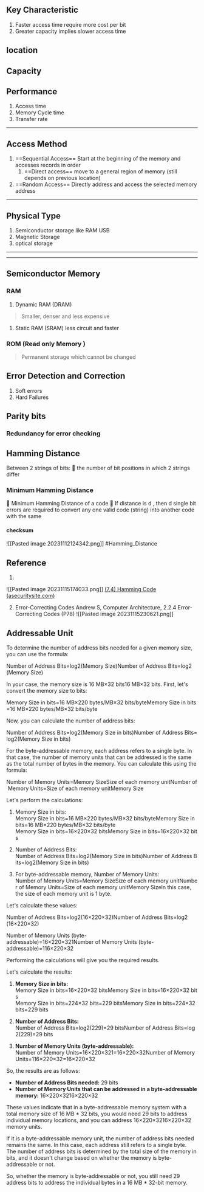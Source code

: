 ## Key Characteristic 

1. Faster access time require more cost per bit 
2. Greater capacity implies slower access time 

## location 

## Capacity 

## Performance

1. Access time 
2. Memory Cycle time 
3. Transfer rate 

---
## Access Method
1. ==Sequential Access== Start at the beginning of the memory and accesses records in order
	1. ==Direct access== move to a general region of memory (still depends on previous location)
2. ==Random Access== Directly address and access the selected memory address 

---
## Physical Type 
1. Semiconductor storage like RAM USB 
2. Magnetic Storage 
3. optical storage 

---
---
## Semiconductor Memory 

### RAM

1. Dynamic RAM (DRAM)
>Smaller, denser and less expensive 
1. Static RAM (SRAM)
less circuit and faster 

### ROM (Read only Memory )
> Permanent storage which cannot be changed 


## Error Detection and Correction 

1. Soft errors 
2. Hard Failures


## Parity bits 


### Redundancy for error checking


## Hamming Distance 

Between 2 strings of bits:

the number of bit positions in which 2 strings differ

### Minimum Hamming Distance 

Minimum Hamming Distance of a code

If distance is d , then d single bit errors are required to convert
any one valid code (string) into another code with the same


#### checksum

![[Pasted image 20231112124342.png]]
#Hamming_Distance
## Reference
1. 
![[Pasted image 20231115174033.png]]
[(7,4) Hamming Code (asecuritysite.com)](https://asecuritysite.com/calculators/hamming)

2. Error-Correcting Codes
	Andrew S, Computer Architecture, 2.2.4 Error-Correcting Codes (P78)
![[Pasted image 20231115230621.png]]

## Addressable Unit

To determine the number of address bits needed for a given memory size, you can use the formula:

Number of Address Bits=log⁡2(Memory Size)Number of Address Bits=log2​(Memory Size)

In your case, the memory size is 16 MB×32 bits16 MB×32 bits. First, let's convert the memory size to bits:

Memory Size in bits=16 MB×220 bytes/MB×32 bits/byteMemory Size in bits=16 MB×220 bytes/MB×32 bits/byte

Now, you can calculate the number of address bits:

Number of Address Bits=log⁡2(Memory Size in bits)Number of Address Bits=log2​(Memory Size in bits)

For the byte-addressable memory, each address refers to a single byte. In that case, the number of memory units that can be addressed is the same as the total number of bytes in the memory. You can calculate this using the formula:

Number of Memory Units=Memory SizeSize of each memory unitNumber of Memory Units=Size of each memory unitMemory Size​

Let's perform the calculations:

1. Memory Size in bits: Memory Size in bits=16 MB×220 bytes/MB×32 bits/byteMemory Size in bits=16 MB×220 bytes/MB×32 bits/byte Memory Size in bits=16×220×32 bitsMemory Size in bits=16×220×32 bits
    
2. Number of Address Bits: Number of Address Bits=log⁡2(Memory Size in bits)Number of Address Bits=log2​(Memory Size in bits)
    
3. For byte-addressable memory, Number of Memory Units: Number of Memory Units=Memory SizeSize of each memory unitNumber of Memory Units=Size of each memory unitMemory Size​ In this case, the size of each memory unit is 1 byte.
    

Let's calculate these values:

Number of Address Bits=log⁡2(16×220×32)Number of Address Bits=log2​(16×220×32)

Number of Memory Units (byte-addressable)=16×220×321Number of Memory Units (byte-addressable)=116×220×32​

Performing the calculations will give you the required results.



Let's calculate the results:

1. **Memory Size in bits:** Memory Size in bits=16×220×32 bitsMemory Size in bits=16×220×32 bits Memory Size in bits=224×32 bits=229 bitsMemory Size in bits=224×32 bits=229 bits
    
2. **Number of Address Bits:** Number of Address Bits=log⁡2(229)=29 bitsNumber of Address Bits=log2​(229)=29 bits
    
3. **Number of Memory Units (byte-addressable):** Number of Memory Units=16×220×321=16×220×32Number of Memory Units=116×220×32​=16×220×32
    

So, the results are as follows:

- **Number of Address Bits needed:** 29 bits
- **Number of Memory Units that can be addressed in a byte-addressable memory:** 16×220×3216×220×32

These values indicate that in a byte-addressable memory system with a total memory size of 16 MB * 32 bits, you would need 29 bits to address individual memory locations, and you can address 16×220×3216×220×32 memory units.

  
If it is a byte-addressable memory unit, the number of address bits needed remains the same. In this case, each address still refers to a single byte. The number of address bits is determined by the total size of the memory in bits, and it doesn't change based on whether the memory is byte-addressable or not.

So, whether the memory is byte-addressable or not, you still need 29 address bits to address the individual bytes in a 16 MB * 32-bit memory.